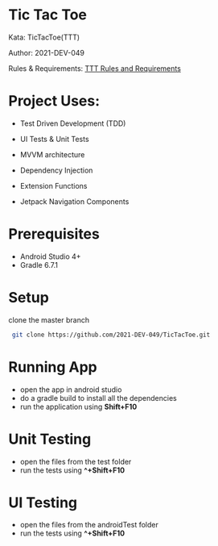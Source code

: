 
# Tic Tac Toe

Kata: TicTacToe(TTT)

Author: 2021-DEV-049

Rules & Requirements: [TTT Rules and Requirements](https://github.com/stephane-genicot/katas/blob/master/TicTacToe.md)

# Project Uses:

- Test Driven Development (TDD)

- UI Tests & Unit Tests

- MVVM architecture

- Dependency Injection

- Extension Functions

- Jetpack Navigation Components

# Prerequisites
- Android Studio 4+
- Gradle 6.7.1

# Setup

  clone the master branch
  
```bash
 git clone https://github.com/2021-DEV-049/TicTacToe.git
```

# Running App

- open the app in android studio
- do a gradle build to install all the dependencies
- run the application using **Shift+F10**

# Unit Testing
- open the files from the test folder
- run the tests using **^+Shift+F10**

# UI Testing
- open the files from the androidTest folder
- run the tests using **^+Shift+F10**

